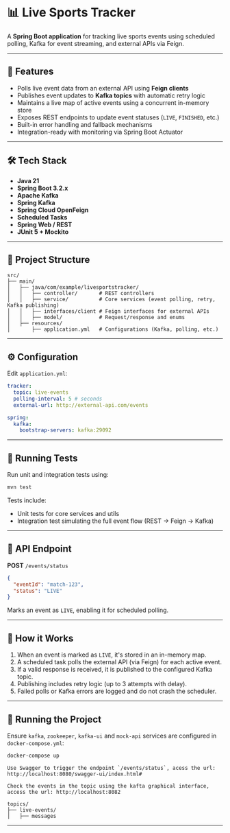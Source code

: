 # 📊 Live Sports Tracker

A **Spring Boot application** for tracking live sports events using scheduled polling, Kafka for event streaming, and external APIs via Feign.

---

## 🚀 Features

- Polls live event data from an external API using **Feign clients**
- Publishes event updates to **Kafka topics** with automatic retry logic
- Maintains a live map of active events using a concurrent in-memory store
- Exposes REST endpoints to update event statuses (`LIVE`, `FINISHED`, etc.)
- Built-in error handling and fallback mechanisms
- Integration-ready with monitoring via Spring Boot Actuator

---

## 🛠️ Tech Stack

- **Java 21**
- **Spring Boot 3.2.x**
- **Apache Kafka**
- **Spring Kafka**
- **Spring Cloud OpenFeign**
- **Scheduled Tasks**
- **Spring Web / REST**
- **JUnit 5 + Mockito**

---

## 📂 Project Structure

```
src/
├── main/
│   ├── java/com/example/livesportstracker/
│   │   ├── controller/       # REST controllers
│   │   ├── service/          # Core services (event polling, retry, Kafka publishing)
│   │   ├── interfaces/client # Feign interfaces for external APIs
│   │   ├── model/            # Request/response and enums
│   ├── resources/
│       ├── application.yml   # Configurations (Kafka, polling, etc.)
```

---

## ⚙️ Configuration

Edit `application.yml`:

```yaml
tracker:
  topic: live-events
  polling-interval: 5 # seconds
  external-url: http://external-api.com/events

spring:
  kafka:
    bootstrap-servers: kafka:29092
```

---

## 🧪 Running Tests

Run unit and integration tests using:

```bash
mvn test
```

Tests include:
- Unit tests for core services and utils
- Integration test simulating the full event flow (REST → Feign → Kafka)

---

## 🧭 API Endpoint

**POST** `/events/status`

```json
{
  "eventId": "match-123",
  "status": "LIVE"
}
```

Marks an event as `LIVE`, enabling it for scheduled polling.

---

## 🧰 How it Works

1. When an event is marked as `LIVE`, it's stored in an in-memory map.
2. A scheduled task polls the external API (via Feign) for each active event.
3. If a valid response is received, it is published to the configured Kafka topic.
4. Publishing includes retry logic (up to 3 attempts with delay).
5. Failed polls or Kafka errors are logged and do not crash the scheduler.

---

## 🐳 Running the Project

Ensure `kafka`, `zookeeper`, `kafka-ui` and `mock-api` services are configured in `docker-compose.yml`:

```bash ./track-sports 
docker-compose up
```

```
Use Swagger to trigger the endpoint `/events/status`, acess the url: http://localhost:8080/swagger-ui/index.html#
```

```
Check the events in the topic using the kafta graphical interface, access the url: http://localhost:8082

topics/
├── live-events/
│   ├── messages
```
---
